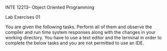 INTE 12213– Object Oriented Programming

Lab Exercises 01

You are given the following tasks. Perform all of them and observe the compiler and run time system responses along with the changes in your working directory. 
You have to use a text editor and the terminal in order to complete the below tasks and you are not permitted to use an IDE. 
